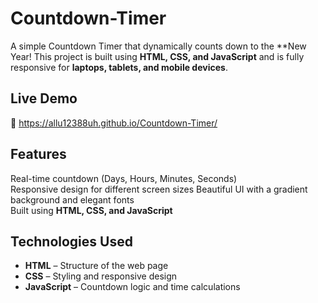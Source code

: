 # Countdown-Timer
 

A simple Countdown Timer that dynamically counts down to the **New Year! 
This project is built using **HTML, CSS, and JavaScript** and is fully responsive for **laptops, tablets, and mobile devices**.  

##  Live Demo  
🔗   https://allu12388uh.github.io/Countdown-Timer/

##  Features  
   Real-time countdown (Days, Hours, Minutes, Seconds)  
   Responsive design for different screen sizes 
   Beautiful UI with a gradient background and elegant fonts  
  Built using **HTML, CSS, and JavaScript**  
  
##   Technologies Used  
- **HTML** – Structure of the web page  
- **CSS** – Styling and responsive design  
- **JavaScript** – Countdown logic and time calculations  

